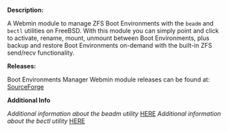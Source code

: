 **Description:**

 A Webmin module to manage ZFS Boot Environments with the `beadm` and `bectl` utilities on FreeBSD.
 With this module you can simply point and click to activate, rename, mount, unmount between Boot Environments, plus backup and restore Boot Environments on-demand with the built-in ZFS send/recv functionality.

 
**Releases:**

 Boot Environments Manager Webmin module releases can be found at: <a href="https://sourceforge.net/projects/boot-envs-manager-for-webmin/">SourceForge</a>

**Additional Info**

 *Additional information about the beadm utility* <a href="https://www.freebsd.org/cgi/man.cgi?query=beadm">HERE</a>
 *Additional information about the bectl utility* <a href="https://www.freebsd.org/cgi/man.cgi?query=bectl">HERE</a>
